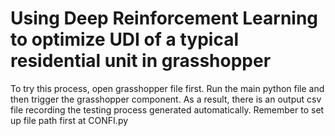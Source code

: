 # Using Deep Reinforcement Learning to optimize UDI of a typical residential unit in grasshopper
To try this process, open grasshopper file first.
Run the main python file and then trigger the grasshopper component.
As a result, there is an output csv file recording the testing process generated automatically.
Remember to set up file path first at CONFI.py 
